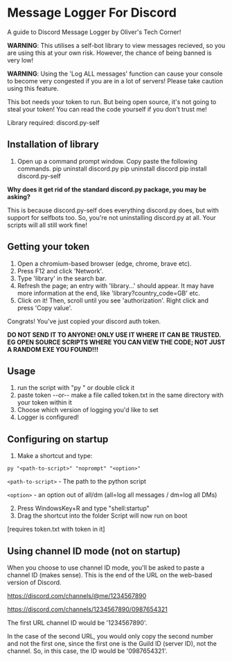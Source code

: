 # Message Logger For Discord
A guide to Discord Message Logger by Oliver's Tech Corner!

**WARNING**: This utilises a self-bot library to view messages recieved, so you are using this at your own risk. However, the chance of being banned is very low!

**WARNING**: Using the 'Log ALL messages' function can cause your console to become very congested if you are in a lot of servers! Please take caution using this feature.

This bot needs your token to run. But being open source, it's not going to steal your token! You can read the code yourself if you don't trust me!

Library required: discord.py-self

Installation of library
---------------------------
1. Open up a command prompt window. Copy paste the following commands. 
pip uninstall discord.py
pip uninstall discord
pip install discord.py-self

**Why does it get rid of the standard discord.py package, you may be asking?**

This is because discord.py-self does everything discord.py does, but with support for selfbots too. So, you're not uninstalling discord.py at all. Your scripts will all still work fine!

Getting your token
-----------------------
1. Open a chromium-based browser (edge, chrome, brave etc).
2. Press F12 and click 'Network'.
3. Type 'library' in the search bar.
4. Refresh the page; an entry with 'library...' should appear. It may have more information at the end, like 'library?country_code=GB' etc.
5. Click on it! Then, scroll until you see 'authorization'. Right click and press 'Copy value'. 

Congrats! You've just copied your discord auth token. 

**DO NOT SEND IT TO ANYONE! ONLY USE IT WHERE IT CAN BE TRUSTED. EG OPEN SOURCE SCRIPTS WHERE YOU CAN VIEW THE CODE; NOT JUST A RANDOM EXE YOU FOUND!!!**

Usage
---------------
1. run the script with "py <path-to-script>" or double click it
2. paste token --or-- make a file called token.txt in the same directory with your token within it
3. Choose which version of logging you'd like to set
4. Logger is configured!

Configuring on startup
----------------------------
1. Make a shortcut and type:

`py "<path-to-script>" "noprompt" "<option>"`

`<path-to-script>` - The path to the python script

`<option>` - an option out of all/dm (all=log all messages / dm=log all DMs)

2. Press WindowsKey+R and type "shell:startup"
3. Drag the shortcut into the folder
Script will now run on boot

[requires token.txt with token in it]

Using channel ID mode (not on startup)
-----------------------------------------------
When you choose to use channel ID mode, you'll be asked to paste a channel ID (makes sense). This is the end of the URL on the web-based version of Discord.

https://discord.com/channels/@me/1234567890

https://discord.com/channels/1234567890/0987654321

The first URL channel ID would be '1234567890'.

In the case of the second URL, you would only copy the second number and not the first one, since the first one is the Guild ID (server ID), not the channel. So, in this case, the ID would be '0987654321'.
